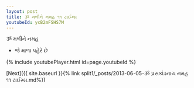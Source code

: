 ```yaml
---
layout: post
title: ૐ મળીને નમહ ૧૧ ટાઈમ્સ
youtubeId: ycB2mFSHS7M
---
```

 
 
 ૐ મળીને નમહ  
 
 -  જે માળા પહેરે છે 
 
  
 
  
 
 
 
 
 
 


{% include youtubePlayer.html id=page.youtubeId %}
 
[Next]({{ site.baseurl }}{% link  split1/_posts/2013-06-05-ૐ પ્રસકાંડનાય નમહ ૧૧ ટાઈમ્સ.md%})
 
